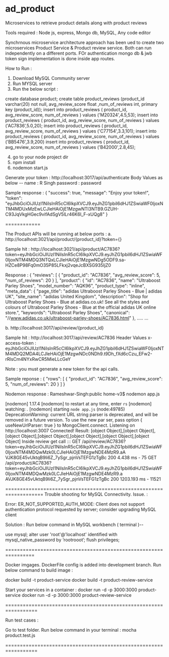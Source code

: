 # ad_product
Microservices to retrieve product details along with product reviews

Tools required : Node js, express, Mongo db, MySQL, Any code editor

Synchrnous microservice architecture approach has been ued to create two microservices Product Service & Product review service. Both can run independently on a different ports. FOr authentication mongo db & jwb token sign implementation is done inside app routes.

How to Run :

1. Download MySQL Community server
2. Run MYSQL server 
3. Run the below script :

create database product;
create table product_reviews (product_id varchar(20) not null, avg_review_score float ,num_of_reviews int, primary key (product_id));
insert into product_reviews ( product_id, avg_review_score, num_of_reviews ) values ('M20324',4.5,53);
insert into product_reviews ( product_id, avg_review_score, num_of_reviews ) values ('AC7836’,5.0,20);
insert into product_reviews ( product_id, avg_review_score, num_of_reviews ) values ('C77154',3.3,101);
insert into product_reviews ( product_id, avg_review_score, num_of_reviews ) values ('BB5476',3.9,200)
insert into product_reviews ( product_id, avg_review_score, num_of_reviews ) values ('B42000',2.8,45);

4. go to your node project dir
5. npm install
6. nodemon start.js


Generate your token :
http://localhost:3017/api/authenticate
Body Values as below --
name : R Singh
password : password

Sample response :
{
    "success": true,
    "message": "Enjoy your token!",
    "token": "eyJhbGciOiJIUzI1NiIsInR5cCI6IkpXVCJ9.eyJhZG1pbiI6dHJ1ZSwiaWF0IjoxNTM4MDUxMzEwLCJleHAiOjE1MzgwNTI3NTB9.GZUH-C93JqVkgHGec9vifAdSgV5lLr46K6l_F-xUQg8"
}

============


The Product APIs will be running at below ports :
a. http://localhost:3021/api/product/{product_id}?token={}

Sample hit :
http://localhost:3021/api/product/AC7836?token=eyJhbGciOiJIUzI1NiIsInR5cCI6IkpXVCJ9.eyJhZG1pbiI6dHJ1ZSwiaWF0IjoxNTM4MDQ3NTQxLCJleHAiOjE1MzgwNDg5ODF9.sa-HZCe8P98Fq0mO35P85LFkxj2vqeJcBXSG935IjZ0

Response :
{
    "reviews": [
        {
            "product_id": "AC7836",
            "avg_review_score": 5,
            "num_of_reviews": 20
        }
    ],
    "product": {
        "id": "AC7836",
        "name": "Ultraboost Parley Shoes",
        "model_number": "AQK96",
        "product_type": "inline",
        "meta_data": {
            "page_title": "adidas Ultraboost Parley Shoes - Blue | adidas UK",
            "site_name": "adidas United Kingdom",
            "description": "Shop for Ultraboost Parley Shoes - Blue at adidas.co.uk! See all the styles and colours of Ultraboost Parley Shoes - Blue at the official adidas UK online store.",
            "keywords": "Ultraboost Parley Shoes",
            "canonical": "//www.adidas.co.uk/ultraboost-parley-shoes/AC7836.html"
        },
        .....
        ...
        

b. http://localhost:3017/api/review/{product_id}

Sample hit :
http://localhost:3017/api/review/AC7836
Header Values
x-access-token : eyJhbGciOiJIUzI1NiIsInR5cCI6IkpXVCJ9.eyJhZG1pbiI6dHJ1ZSwiaWF0IjoxNTM4MDQ2MDA4LCJleHAiOjE1MzgwNDc0NDh9.t9Dh_fXd6cCzu_EFw2-rRlsCm4NYxRwCR5MieLLcGeY

Note : you must generate a new token for the api calls.

Sample reponse :
{
    "rows": [
        {
            "product_id": "AC7836",
            "avg_review_score": 5,
            "num_of_reviews": 20
        }
    ]
}

Nodemon response :
Rameshwar-Singh:public home-v3$ nodemon app.js

[nodemon] 1.17.4
[nodemon] to restart at any time, enter `rs`
[nodemon] watching: *.*
[nodemon] starting `node app.js`
(node:49785) DeprecationWarning: current URL string parser is deprecated, and will be removed in a future version. To use the new par
ser, pass option { useNewUrlParser: true } to MongoClient.connect.
Listening on http://localhost:3007
Connected!
Result: [object Object],[object Object],[object Object],[object Object],[object Object],[object Object],[object Object]
Inside review get call :::
GET /api/review/AC7836?token=eyJhbGciOiJIUzI1NiIsInR5cCI6IkpXVCJ9.eyJhZG1pbiI6dHJ1ZSwiaWF0IjoxNTM4MDQwMzk0LCJleHAiOjE1MzgwNDE4MzR9.aA
VJK8GE45vUktqB9li6Z_7ySgr_pjnVsTEFG1zTgBc 200 4.438 ms - 75
GET /api/product/AC7836?token=eyJhbGciOiJIUzI1NiIsInR5cCI6IkpXVCJ9.eyJhZG1pbiI6dHJ1ZSwiaWF0IjoxNTM4MDQwMzk0LCJleHAiOjE1MzgwNDE4MzR9.a
AVJK8GE45vUktqB9li6Z_7ySgr_pjnVsTEFG1zTgBc 200 1203.193 ms - 11521

===================================================================
Trouble shooting for MySQL Connectivity.
Issue. :

Error: ER_NOT_SUPPORTED_AUTH_MODE: Client does not support authentication protocol requested by server; consider upgrading MySQL client

Solution : 
Run below command in MySQL workbench ( terminal )--

use mysql;
alter user 'root'@'localhost' identified with mysql_native_password by ‘rootrooot’;
flush privileges;

================================================================

Docker imgages. DockerFile config is added into development branch.
Run below command to build image :

docker build -t product-service
docker build -t product-review-service

Start your services in a container :
docker run -d -p 3000:3000 product-service
docker run -d -p 3000:3000 product-review-service

=================================================================

Run test cases :

Go to test folder. Run below command in your terminal :
mocha product.test.js

=================================================================
